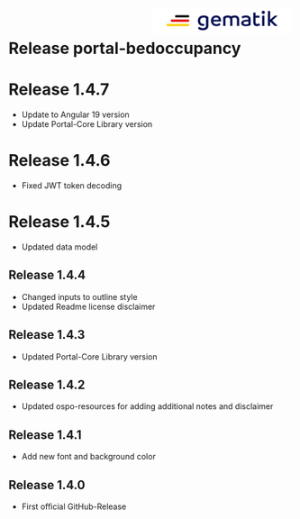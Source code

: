 <img align="right" width="250" height="47" src="./media/Gematik_Logo_Flag.png"/> <br/>      

# Release portal-bedoccupancy

# Release 1.4.7
- Update to Angular 19 version
- Update Portal-Core Library version


# Release 1.4.6
- Fixed JWT token decoding

# Release 1.4.5
- Updated data model

## Release 1.4.4
- Changed inputs to outline style
- Updated Readme license disclaimer

## Release 1.4.3
- Updated Portal-Core Library version

## Release 1.4.2
- Updated ospo-resources for adding additional notes and disclaimer

## Release 1.4.1
- Add new font and background color

## Release 1.4.0
- First official GitHub-Release

